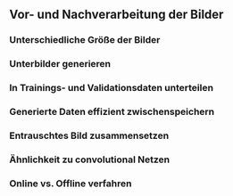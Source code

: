 ## Vor- und Nachverarbeitung der Bilder

### Unterschiedliche Größe der Bilder

### Unterbilder generieren

### In Trainings- und Validationsdaten unterteilen

### Generierte Daten effizient zwischenspeichern

### Entrauschtes Bild zusammensetzen

### Ähnlichkeit zu convolutional Netzen

### Online vs. Offline verfahren
